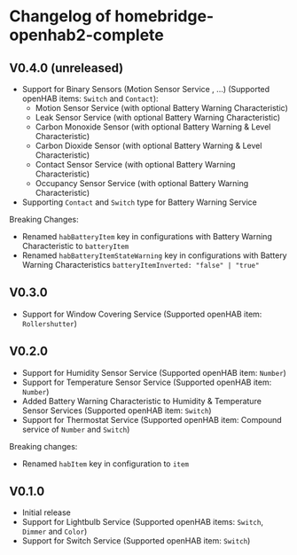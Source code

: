 # Changelog of homebridge-openhab2-complete

## V0.4.0 (unreleased)
* Support for Binary Sensors (Motion Sensor Service , ...) (Supported openHAB items: `Switch` and `Contact`):
    * Motion Sensor Service (with optional Battery Warning Characteristic)
    * Leak Sensor Service (with optional Battery Warning Characteristic)
    * Carbon Monoxide Sensor (with optional Battery Warning & Level Characteristic)
    * Carbon Dioxide Sensor (with optional Battery Warning & Level Characteristic)
    * Contact Sensor Service (with optional Battery Warning Characteristic)
    * Occupancy Sensor Service (with optional Battery Warning Characteristic)
* Supporting `Contact` and `Switch` type for Battery Warning Service

Breaking Changes:
* Renamed `habBatteryItem` key in configurations with Battery Warning Characteristic to `batteryItem`
* Renamed `habBatteryItemStateWarning` key in configurations with Battery Warning Characteristics `batteryItemInverted: "false" | "true"`

## V0.3.0
* Support for Window Covering Service (Supported openHAB item: `Rollershutter`)

## V0.2.0
* Support for Humidity Sensor Service (Supported openHAB item: `Number`)
* Support for Temperature Sensor Service (Supported openHAB item: `Number`)
* Added Battery Warning Characteristic to Humidity & Temperature Sensor Services (Supported openHAB item: `Switch`)
* Support for Thermostat Service (Supported openHAB item: Compound service of `Number` and `Switch`)

Breaking changes:

* Renamed `habItem` key in configuration to `item`


## V0.1.0
* Initial release
* Support for Lightbulb Service (Supported openHAB items: `Switch`, `Dimmer` and `Color`)
* Support for Switch Service (Supported openHAB item: `Switch`)